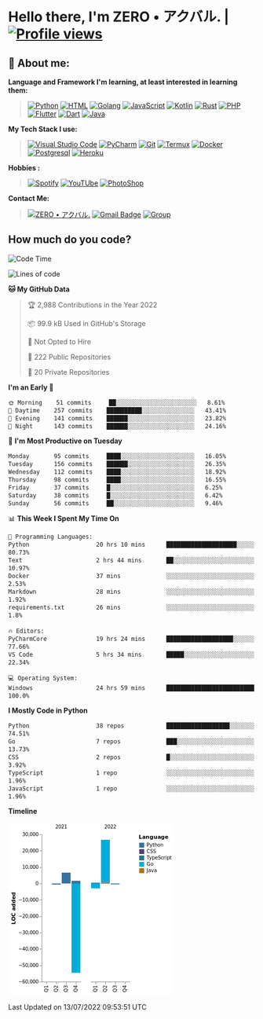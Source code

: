 # **Hello there**, I'm ZERO • アクバル. | [![Profile views](https://gpvc.arturio.dev/Ryomen-Sukuna)](https://github.com/Ryomen-Sukuna)

## 👦 **About me**:

**Language and Framework I'm learning, at least interested in learning them:**

> [![Python](https://badges.aleen42.com/src/python.svg)](https://python.org)
> [![HTML](https://img.shields.io/badge/-HTML-%232c3e50?style=flat&logo=php)](https://whatwg.org)
> [![Golang](https://badges.aleen42.com/src/golang.svg)](https://golang.org)
> [![JavaScript](https://badges.aleen42.com/src/javascript.svg)](https://nodejs.org)
> [![Kotlin](https://badges.aleen42.com/src/kotlin.svg)](https://kotlinlang.org)
> [![Rust](https://img.shields.io/badge/-rust-%232c3e50?style=flat&logo=rust)](https://rust-lang.org)
> [![PHP](https://img.shields.io/badge/-php-%232c3e50?style=flat&logo=php)](https://www.php.net)
> [![Flutter](https://img.shields.io/badge/-flutter-%232c3e50?style=flat&logo=flutter)](https://flutter.dev)
> [![Dart](https://img.shields.io/badge/-dart-%232c3e50?style=flat&logo=dart)](https://dart.dev)
> [![Java](https://badges.aleen42.com/src/java.svg)](https://www.java.com/en)

**My Tech Stack I use:**

> [![Visual Studio Code](https://badges.aleen42.com/src/visual_studio_code.svg)](https://code.visualstudio.com)
> [![PyCharm](https://img.shields.io/badge/-pycharm-%23007ACC?style=flat&logo=pycharm&logoColor=black&color=black&labelColor=green)](https://www.jetbrains.com/pycharm)
> [![Git](https://img.shields.io/badge/-Git-%23F05032?style=flat&logo=git&logoColor=%23ffffff)](https://git-scm.com)
> [![Termux](https://img.shields.io/badge/-Termux-%232c3e50?style=flat&logo=typescript)](https://termux.com)
> [![Docker](https://badges.aleen42.com/src/docker.svg)](https://www.docker.com/)
> [![Postgresql](https://img.shields.io/badge/-Postgresql-%232c3e50?style=flat&logo=postgresql)](https://postgresql.org)
> [![Heroku](https://img.shields.io/badge/-Heroku-purple?style=flat&logo=heroku)](https://heroku.com)

**Hobbies :**

> [![Spotify](https://badges.aleen42.com/src/spotify.svg)](https://spotify.com)
> [![YouTUbe](https://badges.aleen42.com/src/youtube.svg)](https://spotify.com)
> [![PhotoShop](https://badges.aleen42.com/src/photoshop.svg)](https://www.adobe.com/products/photoshop.html)

**Contact Me:**

> [![ZERO • アクバル.](https://badges.aleen42.com/src/telegram.svg)](https://t.me/Anomaliii)
> [![Gmail Badge](https://img.shields.io/badge/-ryomensukuna83@gmail.com-c14438?style=flat&logo=Gmail&logoColor=white)](https://ryomensukuna83@gmail.com)
> [![Group](https://img.shields.io/badge/dynamic/json?logo=telegram&label=%40RandomAnimeIndonesia&labelColor=282c34&suffix=+members&color=2CA5E0&query=%24.data.totalSubs&url=https%3A%2F%2Fapi.spencerwoo.com%2Fsubstats%2F%3Fsource%3Dtelegram%26queryKey%3DGrup_Anime_Random&longCache=true%22)](https://t.me/Grup_Anime_Random)
 

## **How much do you code?**

<!--START_SECTION:waka-->
![Code Time](http://img.shields.io/badge/Code%20Time-259%20hrs%2036%20mins-blue)

![Lines of code](https://img.shields.io/badge/From%20Hello%20World%20I%27ve%20Written--23%20Thousand%20lines%20of%20code-blue)

**🐱 My GitHub Data** 

> 🏆 2,988 Contributions in the Year 2022
 > 
> 📦 99.9 kB Used in GitHub's Storage 
 > 
> 🚫 Not Opted to Hire
 > 
> 📜 222 Public Repositories 
 > 
> 🔑 20 Private Repositories  
 > 
**I'm an Early 🐤** 

```text
🌞 Morning    51 commits     ██░░░░░░░░░░░░░░░░░░░░░░░   8.61% 
🌆 Daytime    257 commits    ██████████░░░░░░░░░░░░░░░   43.41% 
🌃 Evening    141 commits    ██████░░░░░░░░░░░░░░░░░░░   23.82% 
🌙 Night      143 commits    ██████░░░░░░░░░░░░░░░░░░░   24.16%

```
📅 **I'm Most Productive on Tuesday** 

```text
Monday       95 commits     ████░░░░░░░░░░░░░░░░░░░░░   16.05% 
Tuesday      156 commits    ██████░░░░░░░░░░░░░░░░░░░   26.35% 
Wednesday    112 commits    ████░░░░░░░░░░░░░░░░░░░░░   18.92% 
Thursday     98 commits     ████░░░░░░░░░░░░░░░░░░░░░   16.55% 
Friday       37 commits     █░░░░░░░░░░░░░░░░░░░░░░░░   6.25% 
Saturday     38 commits     █░░░░░░░░░░░░░░░░░░░░░░░░   6.42% 
Sunday       56 commits     ██░░░░░░░░░░░░░░░░░░░░░░░   9.46%

```


📊 **This Week I Spent My Time On** 

```text
💬 Programming Languages: 
Python                   20 hrs 10 mins      ████████████████████░░░░░   80.73% 
Text                     2 hrs 44 mins       ██░░░░░░░░░░░░░░░░░░░░░░░   10.97% 
Docker                   37 mins             ░░░░░░░░░░░░░░░░░░░░░░░░░   2.53% 
Markdown                 28 mins             ░░░░░░░░░░░░░░░░░░░░░░░░░   1.92% 
requirements.txt         26 mins             ░░░░░░░░░░░░░░░░░░░░░░░░░   1.8%

🔥 Editors: 
PyCharmCore              19 hrs 24 mins      ███████████████████░░░░░░   77.66% 
VS Code                  5 hrs 34 mins       █████░░░░░░░░░░░░░░░░░░░░   22.34%

💻 Operating System: 
Windows                  24 hrs 59 mins      █████████████████████████   100.0%

```

**I Mostly Code in Python** 

```text
Python                   38 repos            ██████████████████░░░░░░░   74.51% 
Go                       7 repos             ███░░░░░░░░░░░░░░░░░░░░░░   13.73% 
CSS                      2 repos             █░░░░░░░░░░░░░░░░░░░░░░░░   3.92% 
TypeScript               1 repo              ░░░░░░░░░░░░░░░░░░░░░░░░░   1.96% 
JavaScript               1 repo              ░░░░░░░░░░░░░░░░░░░░░░░░░   1.96%

```


**Timeline**

![Chart not found](https://raw.githubusercontent.com/Ryomen-Sukuna/Ryomen-Sukuna/master/charts/bar_graph.png) 


 Last Updated on 13/07/2022 09:53:51 UTC
<!--END_SECTION:waka-->
